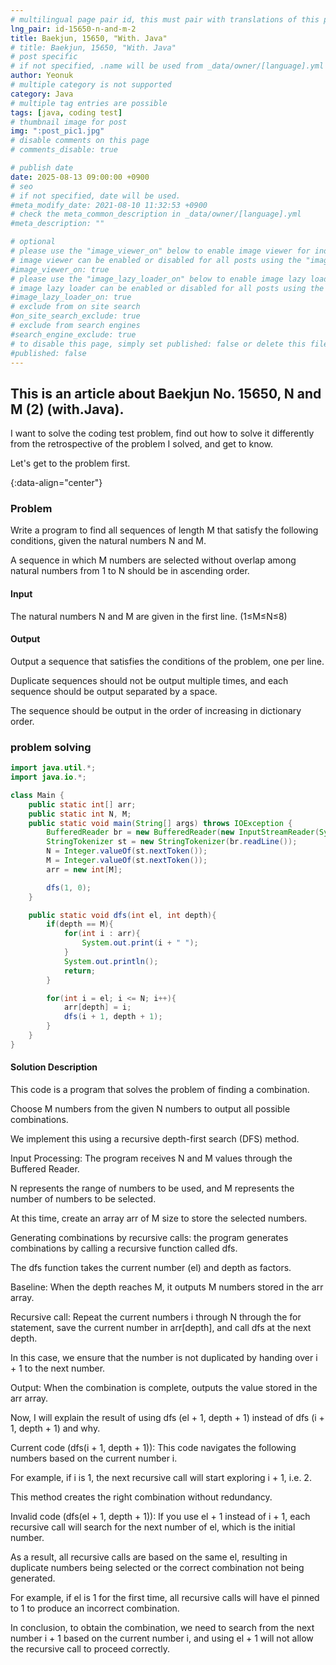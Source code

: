 ```yaml
---
# multilingual page pair id, this must pair with translations of this page. (This name must be unique)
lng_pair: id-15650-n-and-m-2
title: Baekjun, 15650, "With. Java"
# title: Baekjun, 15650, "With. Java"
# post specific
# if not specified, .name will be used from _data/owner/[language].yml
author: Yeonuk
# multiple category is not supported
category: Java
# multiple tag entries are possible
tags: [java, coding test]
# thumbnail image for post
img: ":post_pic1.jpg"
# disable comments on this page
# comments_disable: true

# publish date
date: 2025-08-13 09:00:00 +0900
# seo
# if not specified, date will be used.
#meta_modify_date: 2021-08-10 11:32:53 +0900
# check the meta_common_description in _data/owner/[language].yml
#meta_description: ""

# optional
# please use the "image_viewer_on" below to enable image viewer for individual pages or posts (_posts/ or [language]/_posts folders).
# image viewer can be enabled or disabled for all posts using the "image_viewer_posts: true" setting in _data/conf/main.yml.
#image_viewer_on: true
# please use the "image_lazy_loader_on" below to enable image lazy loader for individual pages or posts (_posts/ or [language]/_posts folders).
# image lazy loader can be enabled or disabled for all posts using the "image_lazy_loader_posts: true" setting in _data/conf/main.yml.
#image_lazy_loader_on: true
# exclude from on site search
#on_site_search_exclude: true
# exclude from search engines
#search_engine_exclude: true
# to disable this page, simply set published: false or delete this file
#published: false
---
```


<!-- outline-start -->

## This is an article about Baekjun No. 15650, N and M (2) (with.Java).

I want to solve the coding test problem, find out how to solve it differently from the retrospective of the problem I solved, and get to know.

Let's get to the problem first.

{:data-align="center"}

<!-- outline-end -->

### Problem

Write a program to find all sequences of length M that satisfy the following conditions, given the natural numbers N and M.

A sequence in which M numbers are selected without overlap among natural numbers from 1 to N should be in ascending order.

#### Input

The natural numbers N and M are given in the first line. (1≤M≤N≤8)

#### Output

Output a sequence that satisfies the conditions of the problem, one per line.

Duplicate sequences should not be output multiple times, and each sequence should be output separated by a space.

The sequence should be output in the order of increasing in dictionary order.

### problem solving

```java
import java.util.*;
import java.io.*;

class Main {
    public static int[] arr;
    public static int N, M;
    public static void main(String[] args) throws IOException {
        BufferedReader br = new BufferedReader(new InputStreamReader(System.in));
        StringTokenizer st = new StringTokenizer(br.readLine());
        N = Integer.valueOf(st.nextToken());
        M = Integer.valueOf(st.nextToken());
        arr = new int[M];

        dfs(1, 0);
    }

    public static void dfs(int el, int depth){
        if(depth == M){
            for(int i : arr){
                System.out.print(i + " ");
            }
            System.out.println();
            return;
        }

        for(int i = el; i <= N; i++){
            arr[depth] = i;
            dfs(i + 1, depth + 1);
        }
    }
}
```

#### Solution Description

This code is a program that solves the problem of finding a combination.

Choose M numbers from the given N numbers to output all possible combinations.

We implement this using a recursive depth-first search (DFS) method.

Input Processing: The program receives N and M values through the Buffered Reader.

N represents the range of numbers to be used, and M represents the number of numbers to be selected.

At this time, create an array arr of M size to store the selected numbers.

Generating combinations by recursive calls: the program generates combinations by calling a recursive function called dfs.

The dfs function takes the current number (el) and depth as factors.

Baseline: When the depth reaches M, it outputs M numbers stored in the arr array.

Recursive call: Repeat the current numbers i through N through the for statement, save the current number in arr[depth], and call dfs at the next depth.

In this case, we ensure that the number is not duplicated by handing over i + 1 to the next number.

Output: When the combination is complete, outputs the value stored in the arr array.

Now, I will explain the result of using dfs (el + 1, depth + 1) instead of dfs (i + 1, depth + 1) and why.

Current code (dfs(i + 1, depth + 1)): This code navigates the following numbers based on the current number i.

For example, if i is 1, the next recursive call will start exploring i + 1, i.e. 2.

This method creates the right combination without redundancy.

Invalid code (dfs(el + 1, depth + 1)): If you use el + 1 instead of i + 1, each recursive call will search for the next number of el, which is the initial number.

As a result, all recursive calls are based on the same el, resulting in duplicate numbers being selected or the correct combination not being generated.

For example, if el is 1 for the first time, all recursive calls will have el pinned to 1 to produce an incorrect combination.

In conclusion, to obtain the combination, we need to search from the next number i + 1 based on the current number i, and using el + 1 will not allow the recursive call to proceed correctly.
